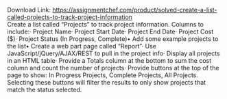 Download Link: https://assignmentchef.com/product/solved-create-a-list-called-projects-to-track-project-information
<br>
Create a list called “Projects” to track project information. Columns to include:· Project Name· Project Start Date· Project End Date· Project Cost ($)· Project Status (In Progress, Complete)• Add some example projects to the list• Create a web part page called “Report”· Use JavaScript/jQuery/AJAX/REST to pull in the project info· Display all projects in an HTML table· Provide a Totals column at the bottom to sum the cost column and count the number of projects· Provide buttons at the top of the page to show: In Progress Projects, Complete Projects, All Projects. Selecting these buttons will filter the results to only show projects that match the status selected.